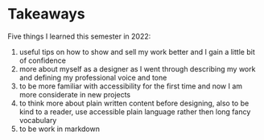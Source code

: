 # Takeaways

Five things I learned this semester in 2022:

1. useful tips on how to show and sell my work better and I gain a little bit of confidence
2. more about myself as a designer as I went through describing my work and defining my professional voice and tone
3. to be more familiar with accessibility for the first time and now I am more considerate in new projects
4. to think more about plain written content before designing, also to be kind to a reader, use accessible plain language rather then long fancy vocabulary 
5. to be work in markdown
